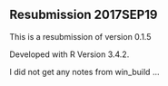 ## Resubmission 2017SEP19

This is a resubmission of version 0.1.5

Developed with R Version 3.4.2.

I did not get any notes from win_build ...

